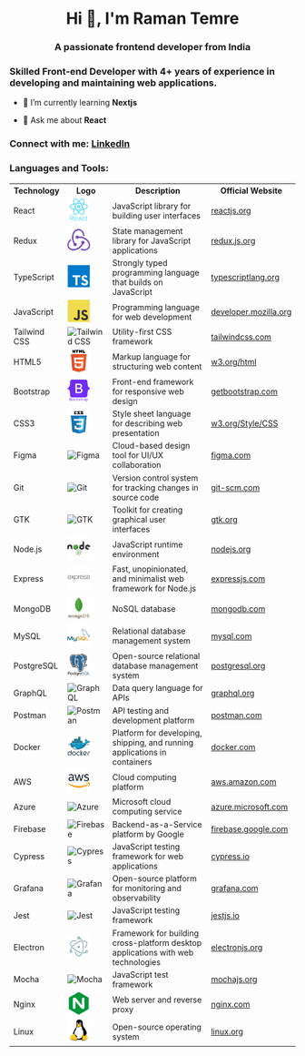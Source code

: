 <h1 align="center">Hi 👋, I'm Raman Temre</h1>
<h3 align="center">A passionate frontend developer from India</h3>
<h3 align="left">Skilled Front-end Developer with 4+ years of experience in developing and maintaining web applications.</h3>

- 🌱 I’m currently learning **Nextjs**

- 💬 Ask me about **React**

<h3 align="left">Connect with me: <a href="https://www.linkedin.com/in/ramantemre/">LinkedIn</a></h3>
<p align="left">
</p>

<h3 align="left">Languages and Tools:</h3>

<table>
    <tr>
        <th>Technology</th>
        <th>Logo</th>
        <th>Description</th>
        <th>Official Website</th>
    </tr>
    <tr>
        <td>React</td>
        <td><img src="https://raw.githubusercontent.com/devicons/devicon/master/icons/react/react-original-wordmark.svg" alt="React" width="40" height="40" /></td>
        <td>JavaScript library for building user interfaces</td>
        <td><a href="https://reactjs.org/" target="_blank">reactjs.org</a></td>
    </tr>
    <tr>
        <td>Redux</td>
        <td><img src="https://raw.githubusercontent.com/devicons/devicon/master/icons/redux/redux-original.svg" alt="Redux" width="40" height="40" /></td>
        <td>State management library for JavaScript applications</td>
        <td><a href="https://redux.js.org" target="_blank">redux.js.org</a></td>
    </tr>
    <tr>
        <td>TypeScript</td>
        <td><img src="https://raw.githubusercontent.com/devicons/devicon/master/icons/typescript/typescript-original.svg" alt="TypeScript" width="40" height="40" /></td>
        <td>Strongly typed programming language that builds on JavaScript</td>
        <td><a href="https://www.typescriptlang.org/" target="_blank">typescriptlang.org</a></td>
    </tr>    
    <tr>
        <td>JavaScript</td>
        <td><img src="https://raw.githubusercontent.com/devicons/devicon/master/icons/javascript/javascript-original.svg" alt="JavaScript" width="40" height="40" /></td>
        <td>Programming language for web development</td>
        <td><a href="https://developer.mozilla.org/en-US/docs/Web/JavaScript" target="_blank">developer.mozilla.org</a></td>
    </tr>
        <tr>
        <td>Tailwind CSS</td>
        <td><img src="https://www.vectorlogo.zone/logos/tailwindcss/tailwindcss-icon.svg" alt="Tailwind CSS" width="40" height="40" /></td>
        <td>Utility-first CSS framework</td>
        <td><a href="https://tailwindcss.com/" target="_blank">tailwindcss.com</a></td>
    </tr>
    <tr>
        <td>HTML5</td>
        <td><img src="https://raw.githubusercontent.com/devicons/devicon/master/icons/html5/html5-original-wordmark.svg" alt="HTML5" width="40" height="40" /></td>
        <td>Markup language for structuring web content</td>
        <td><a href="https://www.w3.org/html/" target="_blank">w3.org/html</a></td>
    </tr>
    <tr>
        <td>Bootstrap</td>
        <td><img src="https://raw.githubusercontent.com/devicons/devicon/master/icons/bootstrap/bootstrap-plain-wordmark.svg" alt="Bootstrap" width="40" height="40" /></td>
        <td>Front-end framework for responsive web design</td>
        <td><a href="https://getbootstrap.com/" target="_blank">getbootstrap.com</a></td>
    </tr>
    <tr>
        <td>CSS3</td>
        <td><img src="https://raw.githubusercontent.com/devicons/devicon/master/icons/css3/css3-original-wordmark.svg" alt="CSS3" width="40" height="40" /></td>
        <td>Style sheet language for describing web presentation</td>
        <td><a href="https://www.w3.org/Style/CSS/" target="_blank">w3.org/Style/CSS</a></td>
    </tr>
        <tr>
        <td>Figma</td>
        <td><img src="https://www.vectorlogo.zone/logos/figma/figma-icon.svg" alt="Figma" width="40" height="40" /></td>
        <td>Cloud-based design tool for UI/UX collaboration</td>
        <td><a href="https://www.figma.com/" target="_blank">figma.com</a></td>
    </tr>
    <tr>
        <td>Git</td>
        <td><img src="https://www.vectorlogo.zone/logos/git-scm/git-scm-icon.svg" alt="Git" width="40" height="40" /></td>
        <td>Version control system for tracking changes in source code</td>
        <td><a href="https://git-scm.com/" target="_blank">git-scm.com</a></td>
    </tr>
    <tr>
        <td>GTK</td>
        <td><img src="https://upload.wikimedia.org/wikipedia/commons/7/71/GTK_logo.svg" alt="GTK" width="40" height="40" /></td>
        <td>Toolkit for creating graphical user interfaces</td>
        <td><a href="https://www.gtk.org/" target="_blank">gtk.org</a></td>
    </tr>
    <tr>
        <td>Node.js</td>
        <td><img src="https://raw.githubusercontent.com/devicons/devicon/master/icons/nodejs/nodejs-original-wordmark.svg" alt="Node.js" width="40" height="40" /></td>
        <td>JavaScript runtime environment</td>
        <td><a href="https://nodejs.org" target="_blank">nodejs.org</a></td>
    </tr>
        <tr>
        <td>Express</td>
        <td><img src="https://raw.githubusercontent.com/devicons/devicon/master/icons/express/express-original-wordmark.svg" alt="Express" width="40" height="40" /></td>
        <td>Fast, unopinionated, and minimalist web framework for Node.js</td>
        <td><a href="https://expressjs.com/" target="_blank">expressjs.com</a></td>
    </tr>
        <tr>
        <td>MongoDB</td>
        <td><img src="https://raw.githubusercontent.com/devicons/devicon/master/icons/mongodb/mongodb-original-wordmark.svg" alt="MongoDB" width="40" height="40" /></td>
        <td>NoSQL database</td>
        <td><a href="https://www.mongodb.com/" target="_blank">mongodb.com</a></td>
    </tr>
    <tr>
        <td>MySQL</td>
        <td><img src="https://raw.githubusercontent.com/devicons/devicon/master/icons/mysql/mysql-original-wordmark.svg" alt="MySQL" width="40" height="40" /></td>
        <td>Relational database management system</td>
        <td><a href="https://www.mysql.com/" target="_blank">mysql.com</a></td>
    </tr>
    <tr>
        <td>PostgreSQL</td>
        <td><img src="https://raw.githubusercontent.com/devicons/devicon/master/icons/postgresql/postgresql-original-wordmark.svg" alt="PostgreSQL" width="40" height="40" /></td>
        <td>Open-source relational database management system</td>
        <td><a href="https://www.postgresql.org" target="_blank">postgresql.org</a></td>
    </tr>
        <tr>
        <td>GraphQL</td>
        <td><img src="https://www.vectorlogo.zone/logos/graphql/graphql-icon.svg" alt="GraphQL" width="40" height="40" /></td>
        <td>Data query language for APIs</td>
        <td><a href="https://graphql.org" target="_blank">graphql.org</a></td>
    </tr>
    <tr>
        <td>Postman</td>
        <td><img src="https://www.vectorlogo.zone/logos/getpostman/getpostman-icon.svg" alt="Postman" width="40" height="40" /></td>
        <td>API testing and development platform</td>
        <td><a href="https://postman.com" target="_blank">postman.com</a></td>
    </tr>
        <tr>
        <td>Docker</td>
        <td><img src="https://raw.githubusercontent.com/devicons/devicon/master/icons/docker/docker-original-wordmark.svg" alt="Docker" width="40" height="40" /></td>
        <td>Platform for developing, shipping, and running applications in containers</td>
        <td><a href="https://www.docker.com/" target="_blank">docker.com</a></td>
    </tr>
    <tr>
        <td>AWS</td>
        <td><img src="https://raw.githubusercontent.com/devicons/devicon/master/icons/amazonwebservices/amazonwebservices-original-wordmark.svg" alt="AWS" width="40" height="40" /></td>
        <td>Cloud computing platform</td>
        <td><a href="https://aws.amazon.com/" target="_blank">aws.amazon.com</a></td>
    </tr>
    <tr>
        <td>Azure</td>
        <td><img src="https://www.vectorlogo.zone/logos/microsoft_azure/microsoft_azure-icon.svg" alt="Azure" width="40" height="40" /></td>
        <td>Microsoft cloud computing service</td>
        <td><a href="https://azure.microsoft.com/" target="_blank">azure.microsoft.com</a></td>
    </tr>
        <tr>
        <td>Firebase</td>
        <td><img src="https://www.vectorlogo.zone/logos/firebase/firebase-icon.svg" alt="Firebase" width="40" height="40" /></td>
        <td>Backend-as-a-Service platform by Google</td>
        <td><a href="https://firebase.google.com/" target="_blank">firebase.google.com</a></td>
    </tr>
    <tr>
        <td>Cypress</td>
        <td><img src="https://raw.githubusercontent.com/simple-icons/simple-icons/6e46ec1fc23b60c8fd0d2f2ff46db82e16dbd75f/icons/cypress.svg" alt="Cypress" width="40" height="40" /></td>
        <td>JavaScript testing framework for web applications</td>
        <td><a href="https://www.cypress.io/" target="_blank">cypress.io</a></td>
    </tr>
        <tr>
        <td>Grafana</td>
        <td><img src="https://www.vectorlogo.zone/logos/grafana/grafana-icon.svg" alt="Grafana" width="40" height="40" /></td>
        <td>Open-source platform for monitoring and observability</td>
        <td><a href="https://grafana.com" target="_blank">grafana.com</a></td>
    </tr>
        <tr>
        <td>Jest</td>
        <td><img src="https://www.vectorlogo.zone/logos/jestjsio/jestjsio-icon.svg" alt="Jest" width="40" height="40" /></td>
        <td>JavaScript testing framework</td>
        <td><a href="https://jestjs.io" target="_blank">jestjs.io</a></td>
    </tr>
        <tr>
        <td>Electron</td>
        <td><img src="https://raw.githubusercontent.com/devicons/devicon/master/icons/electron/electron-original.svg" alt="Electron" width="40" height="40" /></td>
        <td>Framework for building cross-platform desktop applications with web technologies</td>
        <td><a href="https://www.electronjs.org/" target="_blank">electronjs.org</a></td>
    </tr>
    <tr>
        <td>Mocha</td>
        <td><img src="https://www.vectorlogo.zone/logos/mochajs/mochajs-icon.svg" alt="Mocha" width="40" height="40" /></td>
        <td>JavaScript test framework</td>
        <td><a href="https://mochajs.org" target="_blank">mochajs.org</a></td>
    </tr>
    <tr>
        <td>Nginx</td>
        <td><img src="https://raw.githubusercontent.com/devicons/devicon/master/icons/nginx/nginx-original.svg" alt="Nginx" width="40" height="40" /></td>
        <td>Web server and reverse proxy</td>
        <td><a href="https://www.nginx.com" target="_blank">nginx.com</a></td>
    </tr>
    <tr>
        <td>Linux</td>
        <td><img src="https://raw.githubusercontent.com/devicons/devicon/master/icons/linux/linux-original.svg" alt="Linux" width="40" height="40" /></td>
        <td>Open-source operating system</td>
        <td><a href="https://www.linux.org/" target="_blank">linux.org</a></td>
    </tr>
</table>










<!--
<p align="left">
    <a href="https://aws.amazon.com" target="_blank" rel="noreferrer">
        <img src="https://raw.githubusercontent.com/devicons/devicon/master/icons/amazonwebservices/amazonwebservices-original-wordmark.svg" alt="aws" width="40" height="40" />
    </a>
    <a href="https://azure.microsoft.com/en-in/" target="_blank" rel="noreferrer"> <img src="https://www.vectorlogo.zone/logos/microsoft_azure/microsoft_azure-icon.svg" alt="azure" width="40" height="40" /> </a>
    <a href="https://getbootstrap.com" target="_blank" rel="noreferrer"> <img src="https://raw.githubusercontent.com/devicons/devicon/master/icons/bootstrap/bootstrap-plain-wordmark.svg" alt="bootstrap" width="40" height="40" /> </a>
    <a href="https://www.w3schools.com/css/" target="_blank" rel="noreferrer"> <img src="https://raw.githubusercontent.com/devicons/devicon/master/icons/css3/css3-original-wordmark.svg" alt="css3" width="40" height="40" /> </a>
    <a href="https://www.cypress.io" target="_blank" rel="noreferrer">
        <img src="https://raw.githubusercontent.com/simple-icons/simple-icons/6e46ec1fc23b60c8fd0d2f2ff46db82e16dbd75f/icons/cypress.svg" alt="cypress" width="40" height="40" />
    </a>
    <a href="https://www.docker.com/" target="_blank" rel="noreferrer"> <img src="https://raw.githubusercontent.com/devicons/devicon/master/icons/docker/docker-original-wordmark.svg" alt="docker" width="40" height="40" /> </a>
    <a href="https://www.electronjs.org" target="_blank" rel="noreferrer"> <img src="https://raw.githubusercontent.com/devicons/devicon/master/icons/electron/electron-original.svg" alt="electron" width="40" height="40" /> </a>
    <a href="https://expressjs.com" target="_blank" rel="noreferrer"> <img src="https://raw.githubusercontent.com/devicons/devicon/master/icons/express/express-original-wordmark.svg" alt="express" width="40" height="40" /> </a>
    <a href="https://www.figma.com/" target="_blank" rel="noreferrer"> <img src="https://www.vectorlogo.zone/logos/figma/figma-icon.svg" alt="figma" width="40" height="40" /> </a>
    <a href="https://firebase.google.com/" target="_blank" rel="noreferrer"> <img src="https://www.vectorlogo.zone/logos/firebase/firebase-icon.svg" alt="firebase" width="40" height="40" /> </a>
    <a href="https://git-scm.com/" target="_blank" rel="noreferrer"> <img src="https://www.vectorlogo.zone/logos/git-scm/git-scm-icon.svg" alt="git" width="40" height="40" /> </a>
    <a href="https://grafana.com" target="_blank" rel="noreferrer"> <img src="https://www.vectorlogo.zone/logos/grafana/grafana-icon.svg" alt="grafana" width="40" height="40" /> </a>
    <a href="https://graphql.org" target="_blank" rel="noreferrer"> <img src="https://www.vectorlogo.zone/logos/graphql/graphql-icon.svg" alt="graphql" width="40" height="40" /> </a>
    <a href="https://www.gtk.org/" target="_blank" rel="noreferrer"> <img src="https://upload.wikimedia.org/wikipedia/commons/7/71/GTK_logo.svg" alt="gtk" width="40" height="40" /> </a>
    <a href="https://www.w3.org/html/" target="_blank" rel="noreferrer"> <img src="https://raw.githubusercontent.com/devicons/devicon/master/icons/html5/html5-original-wordmark.svg" alt="html5" width="40" height="40" /> </a>
    <a href="https://developer.mozilla.org/en-US/docs/Web/JavaScript" target="_blank" rel="noreferrer">
        <img src="https://raw.githubusercontent.com/devicons/devicon/master/icons/javascript/javascript-original.svg" alt="javascript" width="40" height="40" />
    </a>
    <a href="https://jestjs.io" target="_blank" rel="noreferrer"> <img src="https://www.vectorlogo.zone/logos/jestjsio/jestjsio-icon.svg" alt="jest" width="40" height="40" /> </a>
    <a href="https://www.linux.org/" target="_blank" rel="noreferrer"> <img src="https://raw.githubusercontent.com/devicons/devicon/master/icons/linux/linux-original.svg" alt="linux" width="40" height="40" /> </a>
    <a href="https://mochajs.org" target="_blank" rel="noreferrer"> <img src="https://www.vectorlogo.zone/logos/mochajs/mochajs-icon.svg" alt="mocha" width="40" height="40" /> </a>
    <a href="https://www.mongodb.com/" target="_blank" rel="noreferrer"> <img src="https://raw.githubusercontent.com/devicons/devicon/master/icons/mongodb/mongodb-original-wordmark.svg" alt="mongodb" width="40" height="40" /> </a>
    <a href="https://www.mysql.com/" target="_blank" rel="noreferrer"> <img src="https://raw.githubusercontent.com/devicons/devicon/master/icons/mysql/mysql-original-wordmark.svg" alt="mysql" width="40" height="40" /> </a>
    <a href="https://www.nginx.com" target="_blank" rel="noreferrer"> <img src="https://raw.githubusercontent.com/devicons/devicon/master/icons/nginx/nginx-original.svg" alt="nginx" width="40" height="40" /> </a>
    <a href="https://nodejs.org" target="_blank" rel="noreferrer"> <img src="https://raw.githubusercontent.com/devicons/devicon/master/icons/nodejs/nodejs-original-wordmark.svg" alt="nodejs" width="40" height="40" /> </a>
    <a href="https://www.postgresql.org" target="_blank" rel="noreferrer">
        <img src="https://raw.githubusercontent.com/devicons/devicon/master/icons/postgresql/postgresql-original-wordmark.svg" alt="postgresql" width="40" height="40" />
    </a>
    <a href="https://postman.com" target="_blank" rel="noreferrer"> <img src="https://www.vectorlogo.zone/logos/getpostman/getpostman-icon.svg" alt="postman" width="40" height="40" /> </a>
    <a href="https://reactjs.org/" target="_blank" rel="noreferrer"> <img src="https://raw.githubusercontent.com/devicons/devicon/master/icons/react/react-original-wordmark.svg" alt="react" width="40" height="40" /> </a>
    <a href="https://redux.js.org" target="_blank" rel="noreferrer"> <img src="https://raw.githubusercontent.com/devicons/devicon/master/icons/redux/redux-original.svg" alt="redux" width="40" height="40" /> </a>
    <a href="https://tailwindcss.com/" target="_blank" rel="noreferrer"> <img src="https://www.vectorlogo.zone/logos/tailwindcss/tailwindcss-icon.svg" alt="tailwind" width="40" height="40" /> </a>
    <a href="https://www.typescriptlang.org/" target="_blank" rel="noreferrer"> <img src="https://raw.githubusercontent.com/devicons/devicon/master/icons/typescript/typescript-original.svg" alt="typescript" width="40" height="40" /> </a>
</p>
-->


<!--
**rtemre/rtemre** is a ✨ _special_ ✨ repository because its `README.md` (this file) appears on your GitHub profile.

Here are some ideas to get you started:

- 🔭 I’m currently working on ...
- 🌱 I’m currently learning ...
- 👯 I’m looking to collaborate on ...
- 🤔 I’m looking for help with ...
- 💬 Ask me about ...
- 📫 How to reach me: ...
- 😄 Pronouns: ...
- ⚡ Fun fact: ...
-->
